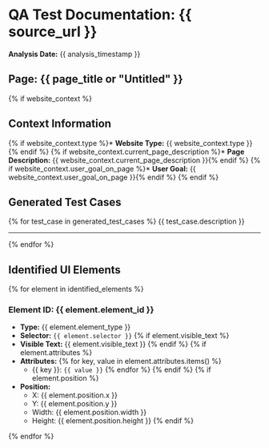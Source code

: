 # QA Test Documentation: {{ source_url }}
**Analysis Date:** {{ analysis_timestamp }}

## Page: {{ page_title or "Untitled" }}

{% if website_context %}
## Context Information
{% if website_context.type %}* **Website Type:** {{ website_context.type }}{% endif %}
{% if website_context.current_page_description %}* **Page Description:** {{ website_context.current_page_description }}{% endif %}
{% if website_context.user_goal_on_page %}* **User Goal:** {{ website_context.user_goal_on_page }}{% endif %}
{% endif %}

## Generated Test Cases

{% for test_case in generated_test_cases %}
{{ test_case.description }}

---
{% endfor %}

## Identified UI Elements
{% for element in identified_elements %}
### Element ID: {{ element.element_id }}
* **Type:** {{ element.element_type }}
* **Selector:** `{{ element.selector }}`
{% if element.visible_text %}
* **Visible Text:** {{ element.visible_text }}
{% endif %}
{% if element.attributes %}
* **Attributes:**
{% for key, value in element.attributes.items() %}
    * {{ key }}: `{{ value }}`
{% endfor %}
{% endif %}
{% if element.position %}
* **Position:**
    * X: {{ element.position.x }}
    * Y: {{ element.position.y }}
    * Width: {{ element.position.width }}
    * Height: {{ element.position.height }}
{% endif %}

{% endfor %}
